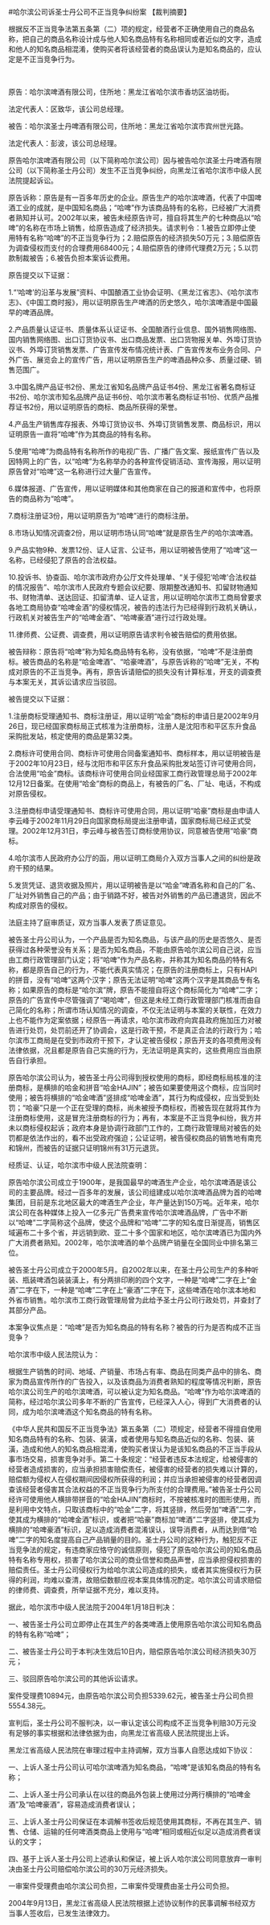 #哈尔滨公司诉圣士丹公司不正当竞争纠纷案 
【裁判摘要】

根据反不正当竞争法第五条第（二）项的规定，经营者不正确使用自己的商品名称，把自己的商品名称设计成与他人知名商品特有名称相同或者近似的文字，造成和他人的知名商品相混淆，使购买者将该经营者的商品误认为是知名商品的，应认定是不正当竞争行为。

 

原告：哈尔滨啤酒有限公司，住所地：黑龙江省哈尔滨市香坊区油坊街。

法定代表人：区致华，该公司总经理。

被告：哈尔滨圣士丹啤酒有限公司，住所地：黑龙江省哈尔滨市宾州世光路。

法定代表人：彭波，该公司总经理。

原告哈尔滨啤酒有限公司（以下简称哈尔滨公司）因与被告哈尔滨圣士丹啤酒有限公司（以下简称圣士丹公司）发生不正当竞争纠纷，向黑龙江省哈尔滨市中级人民法院提起诉讼。

原告诉称：原告是有一百多年历史的企业。原告生产的哈尔滨啤酒，代表了中国啤酒工业的成就，是中国知名商品；“哈啤”作为该商品特有的名称，已经被广大消费者熟知并认可。2002年以来，被告未经原告许可，擅自将其生产的七种商品以“哈啤”的名称在市场上销售，给原告造成了经济损失。请求判令：1.被告立即停止使用特有名称“哈啤”的不正当竞争行为；2.赔偿原告的经济损失50万元；3.赔偿原告为调查侵权而支付的合理费用68400元；4.赔偿原告的律师代理费2万元；5.以罚款制裁被告；6.被告负担本案诉讼费用。

原告提交以下证据：

1.“‘哈啤’的沿革与发展”资料、中国酿酒工业协会证明、《黑龙江省志》、《哈尔滨市志》、《中国工商时报》，用以证明原告生产啤酒的历史悠久，哈尔滨啤酒是中国最早的啤酒品牌。

2.产品质量认证证书、质量体系认证证书、全国酿酒行业信息、国外销售网络图、国内销售网络图、出口订货协议书、出口商品发票、出口货物报关单、外埠订货协议书、外埠订货销售发票、广告宣传发布情况统计表、广告宣传发布业务合同、户外广告、展览会上的宣传广告，用以证明原告生产的啤酒品种众多、质量过硬、销售范围广。

3.中国名牌产品证书2份、黑龙江省知名品牌产品证书4份、黑龙江省著名商标证书2份、哈尔滨市知名品牌产品证书6份、哈尔滨市著名商标证书1份、优质产品推荐证书2份，用以证明原告的商标、商品所获得的荣誉。

4.产品生产销售库存报表、外埠订货协议书、外埠订货销售发票、商品标识，用以证明原告一直将“哈啤”作为其商品的特有名称。

5.使用“哈啤”为商品特有名称所作的电视广告、广播广告文案、报纸宣传广告以及因特网上的广告，以“哈啤”为名称举办的各种宣传促销活动、宣传海报，用以证明原告曾对“哈啤”这一名称进行过大量广告宣传。

6.媒体报道、广告宣传，用以证明媒体和其他商家在自己的报道和宣传中，也将原告的商品称为“哈啤”。

7.商标注册证3份，用以证明原告为“哈啤”进行的商标注册。

8.市场认知情况调查2份，用以证明市场认同“哈啤”就是原告生产的哈尔滨啤酒。

9.产品实物9种、发票12份、证人证言、公证书，用以证明被告使用了“哈啤”这一名称，已经侵犯了原告的合法权益。

10.投诉书、协查函、哈尔滨市政府办公厅文件处理单、“关于侵犯‘哈啤’合法权益的情况报告”、哈尔滨市人民政府专题会议纪要、限期整改通知书、扣留财物通知书、财物清单、送达回证、扣留清单、证人证言，用以证明哈尔滨市工商局曾要求各地工商局协查“哈啤金酒”的侵权情况，被告的违法行为已经得到行政机关确认，行政机关对被告生产的“哈啤金酒”、“哈啤豪酒”进行过行政处理。

11.律师费、公证费、调查费，用以证明原告请求判令被告赔偿的费用依据。

被告辩称：原告将“哈啤”称为知名商品特有名称，没有依据，“哈啤”不是注册商标。被告商品的名称是“哈金啤酒”、“哈豪啤酒”，与原告诉称的“哈啤”无关，不构成对原告的不正当竞争。再有，原告诉请赔偿的损失没有计算标准，开支的调查费与本案无关，其诉讼请求应当驳回。

被告提交以下证据：

1.注册商标受理通知书、商标注册证，用以证明“哈金”商标的申请日是2002年9月26日，现已经国家商标局正式核准为注册商标，注册人是沈阳市和平区东升食品采购批发站，核定使用的商品是第32类。

2.商标许可使用合同、商标许可使用合同备案通知书、商标样本，用以证明被告是于2002年10月23日，经与沈阳市和平区东升食品采购批发站签订许可使用合同，合法使用“哈金”商标。该商标许可使用合同业经国家工商行政管理总局于2002年12月12日备案。在使用“哈金”商标的商品上，有被告的厂名、厂址、电话，不构成对原告侵权。

3.注册商标申请受理通知书、商标许可使用合同，用以证明“哈豪”商标是由申请人李云峰于2002年11月29日向国家商标局提出注册申请，国家商标局已经正式受理。2002年12月31日，李云峰与被告签订商标使用协议，同意被告使用“哈豪”商标。

4.哈尔滨市人民政府办公厅的函，用以证明工商局介入双方当事人之间的纠纷是政府干预的结果。

5.发货凭证、退货收据及照片，用以证明被告是以“哈金”啤酒名称和自己的厂名、厂址对外销售自己的产品；由于销路不好，被告对外销售的产品已遭退货，因此不构成对原告的侵权。

法庭主持了庭审质证，双方当事人发表了质证意见。

被告圣士丹公司认为，一个产品是否为知名商品，与该产品的历史是否悠久、是否获得过各种荣誉没有关系；是否为知名商品，不能由原告哈尔滨公司自己说，应当由工商行政管理部门认定；将“哈啤”作为产品名称，并称其为知名商品的特有名称，都是原告自己的行为，不能代表真实情况；在原告的注册商标上，只有HAPI的拼音，没有“哈啤”这两个汉字；原告无法证明“哈啤”这两个汉字是其商品专有名称；如果原告的商标是“哈尔滨”牌，原告不能擅自将这个商标简化为“哈啤”二字；原告的广告宣传中尽管强调了“喝哈啤”，但这是未经工商行政管理部门核准而由自己简化的名称；所谓市场认知情况的调查，不仅无法证明与本案的关联性，在效力上也不能作为定案依据；经原告一再请求，哈尔滨市政府向宾县政府施加压力对被告进行处罚，处罚前还开了协调会，这是行政干预，不是真正合法的行政行为；哈尔滨市工商局是在受到市政府干预下，才认定被告侵权；原告开支的各项费用没有法律依据，况且都是原告自己实施的行为，无法证明是真实的，这些费用应当由原告自行承担。

原告哈尔滨公司认为，被告圣士丹公司得到授权使用的商标，即经商标局核准的注册商标，是横排的哈金和拼音“哈金HAJIN”；被告如果要使用这个商标，应当同时使用；被告将横排的“哈金啤酒”竖排成“哈啤金酒”，其行为构成侵权，应当受到处罚；“哈豪”只是一个正在受理的商标，尚未被授予商标权，而被告现在就将其作为注册商标使用，这是冒充注册商标的行为；再有，本案是不正当竞争纠纷，我方并未以商标侵权起诉；政府本身是协调行政部门工作的，工商行政管理局对被告的处罚都是依法作出的，看不出受政府强迫；公证证明，被告侵权商品的销售地有南充和锦州，而被告的证据只证明锦州有31万元退货。

经质证、认证，哈尔滨市中级人民法院查明：

原告哈尔滨公司成立于1900年，是我国最早的啤酒生产企业，哈尔滨啤酒是该公司的主要品牌。经过一百多年的发展，该公司组建成以哈尔滨啤酒品牌为首的哈啤集团，目前是东北地区最大的啤酒生产企业，年产量达到150万吨。近年来，哈尔滨公司在各种媒体上投入一亿多元广告费来宣传哈尔滨啤酒品牌，广告中不断以“哈啤”二字简称这个品牌，使这个品牌和“哈啤”二字的知名度日渐提高，销售区域遍布二十多个省，并远销到欧、亚二十多个国家和地区，哈尔滨啤酒已为国内外广大消费者熟知。2002年，哈尔滨啤酒的单个品牌产销量在全国同业中排名第三位。

被告圣士丹公司成立于2000年5月。自2002年以来，在圣士丹公司生产的多种听装、瓶装啤酒包装装潢上，有分两排印刷的四个文字，一种是“哈啤”二字在上“金酒”二字在下，一种是“哈啤”二字在上“豪酒”二字在下，这些啤酒在哈尔滨本地和外省市销售。哈尔滨市工商行政管理局曾为此给予圣士丹公司行政处罚，并查封了其部分产品。

本案争议焦点是：“哈啤”是否为知名商品的特有名称？被告的行为是否构成不正当竞争？

哈尔滨市中级人民法院认为：

根据生产销售的时间、地域、产销量、市场占有率、商品在同类产品中的排名、商家为商品宣传所作的广告投入，以及该商品为消费者熟知的程度等情况判断，原告哈尔滨公司生产的哈尔滨啤酒，可以被认定为知名商品。“哈啤”作为哈尔滨啤酒的简称，经过哈尔滨公司多年不断的广告宣传，已经深入人心，得到广大消费者的认同，成为哈尔滨啤酒这个知名商品的特有名称。

《中华人民共和国反不正当竞争法》第五条第（二）项规定，经营者不得擅自使用知名商品特有的名称、包装、装潢，或者使用与知名商品近似的名称、包装、装潢，造成和他人的知名商品相混淆，使购买者误认为是该知名商品的不正当手段从事市场交易，损害竞争对手。第二十条规定：“经营者违反本法规定，给被侵害的经营者造成损害的，应当承担损害赔偿责任，被侵害的经营者的损失难以计算的，赔偿额为侵权人在侵权期间因侵权所获得的利润；并应当承担被侵害的经营者因调查该经营者侵害其合法权益的不正当竞争行为所支付的合理费用。”被告圣士丹公司经许可使用他人横排带拼音的“哈金HAJIN”商标时，不按被核准时的图形使用，而是利用中文特点，只取该商标中的“哈金”二字，将其竖排，然后旁加“啤酒”二字，使其成为横排的“哈啤金酒”标识，或者把“哈豪”商标加“啤酒”二字竖排，使其成为横排的“哈啤豪酒”标识，足以造成消费者混淆误认，误导消费者，从而达到借“哈啤”二字的知名度提高自己产品销量的目的。圣士丹公司的这种行为，触犯反不正当竞争法的规定，有违商家应恪守的诚信原则，侵犯了原告哈尔滨公司的知名商品特有名称专用权，损害了哈尔滨公司的商业信誉和商品声誉，应当承担侵权损害的赔偿责任。圣士丹公司侵权行为给哈尔滨公司造成的损失，或者其实施侵权行为获得的利润，均难以查清，故赔偿数额应视本案具体情况酌定。哈尔滨公司请求赔偿的律师费、调查费，所举证据不充分，难以支持。

据此，哈尔滨市中级人民法院于2004年1月18日判决：

一、被告圣士丹公司立即停止在其生产的各类啤酒上使用原告哈尔滨公司知名商品的特有名称“哈啤”；

二、被告圣士丹公司于本判决生效后10日内，赔偿原告哈尔滨公司经济损失30万元；

三、驳回原告哈尔滨公司的其他诉讼请求。

案件受理费10894元，由原告哈尔滨公司负担5339.62元，被告圣士丹公司负担5554.38元。

宣判后，圣士丹公司不服判决，以一审认定该公司构成不正当竞争判赔30万元没有足够的事实根据和法律依据为由，向黑龙江省高级人民法院提出上诉。

黑龙江省高级人民法院在审理过程中主持调解，双方当事人自愿达成如下协议：

一、上诉人圣士丹公司认可哈尔滨啤酒为知名商品，“哈啤”是该知名商品的特有名称；

二、上诉人圣士丹公司承认在以往的商品外包装上使用过分两行横排的“哈啤金酒”及“哈啤豪酒”，容易造成消费者误认；

三、上诉人圣士丹公司保证在本调解书签收后规范使用其商标，不再在其生产、销售、仓储、运输的任何啤酒类商品上使用与“哈啤”相同或相近似足以造成消费者误认的文字；

四、基于上诉人圣士丹公司上述承认和保证，被上诉人哈尔滨公司同意放弃一审判决由圣士丹公司赔偿哈尔滨公司的30万元经济损失。

一审案件受理费由哈尔滨公司负担，二审案件受理费由圣士丹公司负担。

2004年9月13日，黑龙江省高级人民法院根据上述协议制作的民事调解书经双方当事人签收后，已发生法律效力。


